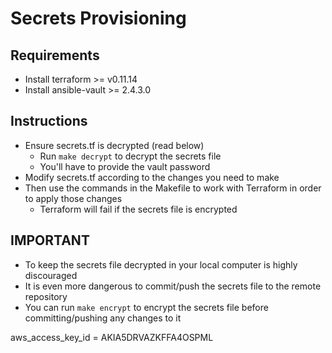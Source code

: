 # Secrets Provisioning

## Requirements
- Install terraform >= v0.11.14
- Install ansible-vault >= 2.4.3.0

## Instructions
- Ensure secrets.tf is decrypted (read below)
    - Run `make decrypt` to decrypt the secrets file
    - You'll have to provide the vault password
- Modify secrets.tf according to the changes you need to make
- Then use the commands in the Makefile to work with Terraform in order to apply those changes
    - Terraform will fail if the secrets file is encrypted

## IMPORTANT
- To keep the secrets file decrypted in your local computer is highly discouraged
- It is even more dangerous to commit/push the secrets file to the remote repository
- You can run `make encrypt` to encrypt the secrets file before committing/pushing any changes to it

aws_access_key_id = AKIA5DRVAZKFFA4OSPML
